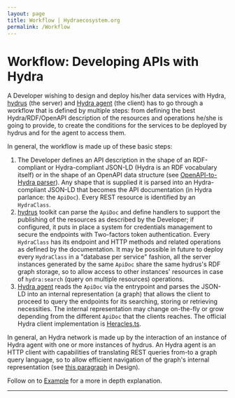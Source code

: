 ```yaml
---
layout: page
title: Workflow | Hydraecosystem.org
permalink: /Workflow
---
```


# Workflow: Developing APIs with Hydra

A Developer wishing to design and deploy his/her data services with Hydra, [hydrus](https://github.com/HTTP-APIs/hydrus) (the server) and [Hydra agent](https://github.com/HTTP-APIs/hydra-python-agent) (the client)
has to go through a workflow that is defined by multiple steps: from defining the best Hydra/RDF/OpenAPI description of the
resources and operations he/she is going to provide, to create the conditions for the services to be deployed by hydrus and for the agent to access them. 

In general, the workflow is made up of these basic steps:
1. The Developer defines an API description in the shape of an RDF-compliant or Hydra-compliant JSON-LD (Hydra is an RDF vocabulary itself) or in the shape of an OpenAPI data structure (see [OpenAPI-to-Hydra parser](https://github.com/HTTP-APIs/hydra-openapi-parser)). Any shape that is supplied it is parsed into an Hydra-compliant JSON-LD that becomes the API documentation (in Hydra parlance: the `ApiDoc`). Every REST resource is identified by an `HydraClass`.
2. [hydrus](https://github.com/HTTP-APIs/hydrus) toolkit can parse the `ApiDoc` and define handlers to support the publishing of the resources as described by the Developer; if configured, it puts in place a system for credentials management to secure the endpoints with Two-factors token authentication. Every `HydraClass` has its endpoint and HTTP methods and related operations as defined by the documentation. It may be possible in future to deploy every `HydraClass` in a "database per service" fashion, all the server instances generated by the same `ApiDoc` share the same hydrus's RDF graph storage, so to allow access to other instances' resources in case of `hydra:search` (query on multiple resources) operations.
3. [Hydra agent](https://github.com/HTTP-APIs/hydra-python-agent) reads the `ApiDoc` via the entrypoint and parses the JSON-LD into an internal representation (a graph) that allows the client to proceed to query the endpoints for its searching, storing or retrieving necessities. The internal representation may change on-the-fly or grow depending from the different `ApiDoc` that the clients reaches. The official Hydra client implementation is [Heracles.ts](https://github.com/HydraCG/Heracles.ts).

In general, an Hydra network is made up by the interaction of an instance of Hydra agent with one or more instances of hydrus. An Hydra agent is an HTTP client with capabilities of translating REST queries from-to a graph query language, so to allow efficient navigation of the graph's internal representation (see [this paragraph](/Design#hydrus-as-a-full-stack-module) in Design).

Follow on to [Example](Example.md) for a more in depth explanation.

---


